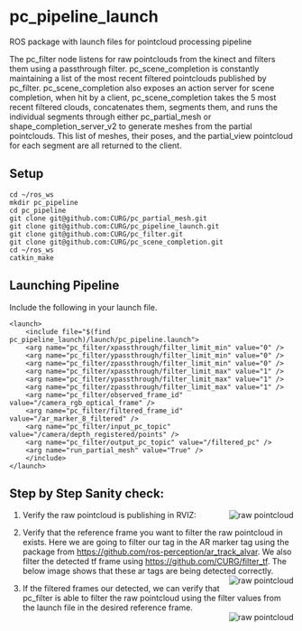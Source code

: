 # pc_pipeline_launch
ROS package with launch files for pointcloud processing pipeline

The pc_filter node listens for raw pointclouds from the kinect and filters them using a passthrough filter. pc_scene_completion is constantly maintaining a list of the most recent filtered pointclouds published by pc_filter. pc_scene_completion also exposes an action server for scene completion, when hit by a client, pc_scene_completion takes the 5 most recent filtered clouds, concatenates them, segments them, and runs the individual segments through either pc_partial_mesh or shape_completion_server_v2 to generate meshes from the partial pointclouds.  This list of meshes, their poses, and the partial_view pointcloud for each segment are all returned to the client. 

## Setup
```
cd ~/ros_ws
mkdir pc_pipeline
cd pc_pipeline
git clone git@github.com:CURG/pc_partial_mesh.git
git clone git@github.com:CURG/pc_pipeline_launch.git
git clone git@github.com:CURG/pc_filter.git
git clone git@github.com:CURG/pc_scene_completion.git
cd ~/ros_ws
catkin_make
```

## Launching Pipeline
Include the following in your launch file.
```
<launch>
    <include file="$(find pc_pipeline_launch)/launch/pc_pipeline.launch">
	<arg name="pc_filter/xpassthrough/filter_limit_min" value="0" />
	<arg name="pc_filter/ypassthrough/filter_limit_min" value="0" />
	<arg name="pc_filter/zpassthrough/filter_limit_min" value="0" />
	<arg name="pc_filter/xpassthrough/filter_limit_max" value="1" />
	<arg name="pc_filter/ypassthrough/filter_limit_max" value="1" />
	<arg name="pc_filter/zpassthrough/filter_limit_max" value="1" />
	<arg name="pc_filter/observed_frame_id" value="/camera_rgb_optical_frame" />
	<arg name="pc_filter/filtered_frame_id" value="/ar_marker_8_filtered" />
	<arg name="pc_filter/input_pc_topic" value="/camera/depth_registered/points" />
	<arg name="pc_filter/output_pc_topic" value="/filtered_pc" />
	<arg name="run_partial_mesh" value="True" />
    </include>
</launch>
```

## Step by Step Sanity check:

1) Verify the raw pointcloud is publishing in RVIZ:
<img src="https://github.com/CURG/pc_pipeline_launch/blob/master/imgs/raw_pointcloud.png" alt="raw pointcloud"
         title="Raw PointCloud" align="right" />
	 
2) Verify that the reference frame you want to filter the raw pointcloud in exists. Here we are going to filter our tag in the AR marker tag using the package from https://github.com/ros-perception/ar_track_alvar.  We also filter the detected tf frame using https://github.com/CURG/filter_tf. The below image shows that these ar tags are being detected correctly. 
<img src="https://github.com/CURG/pc_pipeline_launch/blob/master/imgs/filter_frame.png" alt="raw pointcloud"
         title="Raw PointCloud" align="right" />
	 
3) If the filtered frames our detected, we can verify that pc_filter is able to filter the raw pointcloud using the filter values from the launch file in the desired reference frame.  
<img src="https://github.com/CURG/pc_pipeline_launch/blob/master/imgs/pc_filter.png" alt="raw pointcloud"
         title="Raw PointCloud" align="right" />


